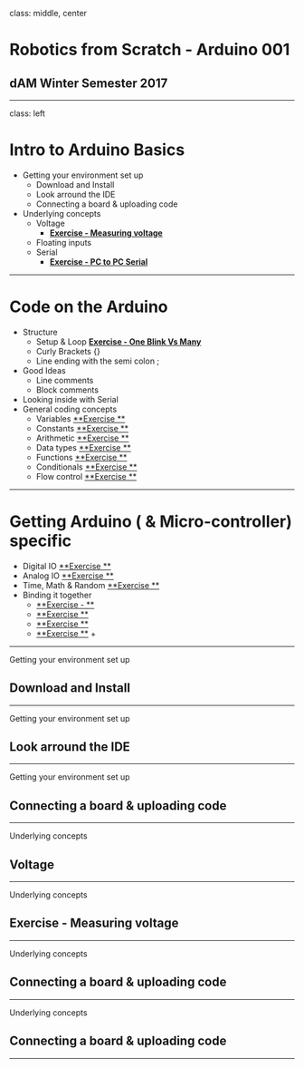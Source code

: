 
class: middle, center

# Robotics from Scratch - Arduino 001
## dAM Winter Semester 2017

---

class: left

# Intro to Arduino Basics
+ Getting your environment set up
  + Download and Install
  + Look arround the IDE
  + Connecting a board & uploading code
+ Underlying concepts
  + Voltage
    + [**Exercise - Measuring voltage**](#ex---measuring-voltage)
  + Floating inputs
  + Serial
    + [**Exercise - PC to PC Serial**](#ex---pc2pc-serial)

---

# Code on the Arduino
  + Structure
    + Setup & Loop [**Exercise - One Blink Vs Many**](#ex---oneblink)
    + Curly Brackets {}
    + Line ending with the semi colon ;
  + Good Ideas
    + Line comments
    + Block comments
  + Looking inside with Serial
  + General coding concepts
    + Variables [**Exercise **](#ex)
    + Constants [**Exercise **](#ex)
    + Arithmetic [**Exercise **](#ex)
    + Data types [**Exercise **](#ex)
    + Functions [**Exercise **](#ex)
    + Conditionals [**Exercise **](#ex)
    + Flow control [**Exercise **](#ex)

---

# Getting Arduino ( & Micro-controller) specific
  + Digital IO [**Exercise **](#ex)
  + Analog IO [**Exercise **](#ex)
  + Time, Math & Random [**Exercise **](#ex)
+ Binding it together
  + [**Exercise - **](#ex)
  + [**Exercise **](#ex)
  + [**Exercise **](#ex)
  + [**Exercise **](#ex)
    +


---

Getting your environment set up
## Download and Install

---

Getting your environment set up
## Look arround the IDE

---

Getting your environment set up
## Connecting a board & uploading code

---

Underlying concepts
## Voltage

---

Underlying concepts
## [](#exercise-measuring-voltage)Exercise - Measuring voltage


---

Underlying concepts
## Connecting a board & uploading code

---

Underlying concepts
## Connecting a board & uploading code

---
